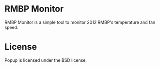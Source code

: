 # RMBP Monitor

RMBP Monitor is a simple tool to monitor 2012 RMBP's temperature and fan speed.

# License

Popup is licensed under the BSD license.